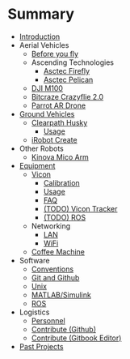 # Summary

* [Introduction](README.md)
* Aerial Vehicles
  * [Before you fly](UAV/Safety.md)
  * Ascending Technologies
    * [Asctec Firefly](UAV/AscTec/Firefly.md)
    * [Asctec Pelican](UAV/AscTec/Pelican.md)
  * [DJI M100](UAV/DJI/M100.md)
  * [Bitcraze Crazyflie 2.0](UAV/todo-bitcraze-crazyflie.md)
  * [Parrot AR Drone](UAV/ardrone.md)
* [Ground Vehicles](ground-vehicles.md)
  * [Clearpath Husky](UGV/Husky/Husky.md)
    * [Usage](UGV/Husky/Usage.md)
  * [iRobot Create](UGV/Create/Usage.md)
* Other Robots
  * [Kinova Mico Arm](Other/Mico/Mico.md)
* [Equipment](equipment.md)
  * [Vicon](vicon.md)
    * [Calibration](Equipment/Vicon/Calibration.md)
    * [Usage](Equipment/Vicon/Usage.md)
    * [FAQ](Equipment/Vicon/faq.md)
    * [\(TODO\) Vicon Tracker](Equipment/Vicon/todo-vicon-tracker.md)
    * [\(TODO\) ROS](Equipment/Vicon/todo-ros.md)
  * Networking
    * [LAN](Equipment/Networking/LAN.md)
    * [WiFi](Equipment/Networking/WiFi.md)
  * [Coffee Machine](Equipment/coffee.md)
* Software
  * [Conventions](Software/conventions.md)
  * [Git and Github](Software/Git.md)
  * [Unix](Software/Unix.md)
  * [MATLAB/Simulink](Software/todo-matlab.md)
  * [ROS](Software/Ros.md)
* Logistics
  * [Personnel](Logistics/People.md)
  * [Contribute \(Github\)](Logistics/Contribute.md)
  * [Contribute \(Gitbook Editor\)](Logistics/Gitbook.md)
* [Past Projects](past-projects.md)
